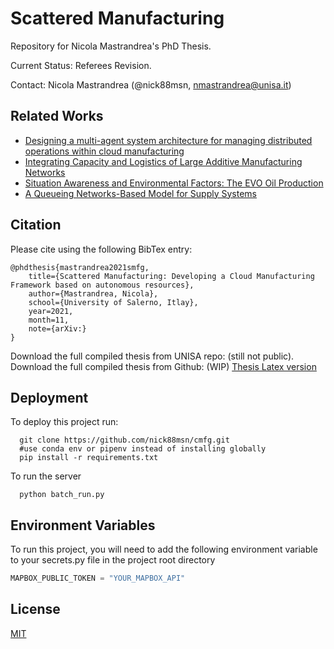 # Scattered Manufacturing

Repository for Nicola Mastrandrea's PhD Thesis.

Current Status: Referees Revision.

Contact: Nicola Mastrandrea (@nick88msn, nmastrandrea@unisa.it)

## Related Works
- [Designing a multi-agent system architecture for managing distributed operations within cloud manufacturing](https://link.springer.com/article/10.1007/s12065-020-00390-z)
- [Integrating Capacity and Logistics of Large Additive Manufacturing Networks](https://www.sciencedirect.com/science/article/pii/S2351978920303772)
- [Situation Awareness and Environmental Factors: The EVO Oil Production](https://link.springer.com/chapter/10.1007/978-3-030-00473-6_23)
- [A Queueing Networks-Based Model for Supply Systems](https://link.springer.com/chapter/10.1007/978-3-319-67308-0_38)

## Citation
Please cite using the following BibTex entry:

```
@phdthesis{mastrandrea2021smfg,
    title={Scattered Manufacturing: Developing a Cloud Manufacturing Framework based on autonomous resources},
    author={Mastrandrea, Nicola},
    school={University of Salerno, Itlay},
    year=2021,
    month=11,
    note={arXiv:}
}
```

Download the full compiled thesis from UNISA repo: (still not public).
Download the full compiled thesis from Github: (WIP) [Thesis Latex version](https://github.com/nick88msn/scattered-manufacturing)

## Deployment

To deploy this project run:

```shell
  git clone https://github.com/nick88msn/cmfg.git
  #use conda env or pipenv instead of installing globally
  pip install -r requirements.txt
```

To run the server

```shell
  python batch_run.py
```
  
## Environment Variables

To run this project, you will need to add the following environment variable to your secrets.py file in the project root directory

```python
MAPBOX_PUBLIC_TOKEN = "YOUR_MAPBOX_API"
```
  
## License

[MIT](https://choosealicense.com/licenses/mit/)

